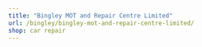 ```yaml
---
title: "Bingley MOT and Repair Centre Limited"
url: /bingley/bingley-mot-and-repair-centre-limited/
shop: car repair
---
```

